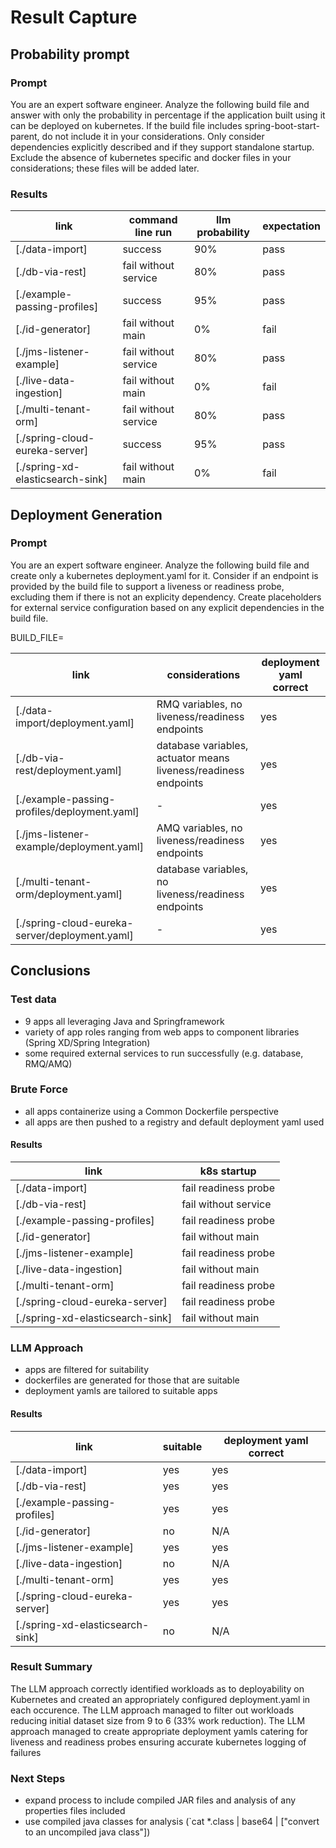 # Result Capture


## Probability prompt

### Prompt

You are an expert software engineer.  Analyze the following build file and answer with only the probability in percentage if the application built using it can be deployed on kubernetes. If the build file includes spring-boot-start-parent, do not include it in your considerations.  Only consider dependencies explicitly described and if they support standalone startup.  Exclude the absence of kubernetes specific and docker files in your considerations; these files will be added later.


### Results

| link | command line run |  llm probability | expectation |
| ---- | ---------------- |  --------------- | ----------- |
| [./data-import] | success |  90% | pass |
| [./db-via-rest] | fail without service |  80% | pass |
| [./example-passing-profiles] | success |  95% | pass |
| [./id-generator] | fail without main |  0% | fail |
| [./jms-listener-example] | fail without service |  80% | pass |
| [./live-data-ingestion] | fail without main | 0% | fail |
| [./multi-tenant-orm] | fail without service | 80% | pass |
| [./spring-cloud-eureka-server] | success |  95% | pass |
| [./spring-xd-elasticsearch-sink] | fail without main | 0% | fail |


## Deployment Generation

### Prompt

You are an expert software engineer.  Analyze the following build file and create only a kubernetes deployment.yaml for it. Consider if an endpoint is provided by the build file to support a liveness or readiness probe, excluding them if there is not an explicity dependency.  Create placeholders for external service configuration based on any explicit dependencies in the build file.

BUILD_FILE=

| link | considerations | deployment yaml correct | 
| ---- | -------------- | ----------------------- |
| [./data-import/deployment.yaml] | RMQ variables, no liveness/readiness endpoints | yes |
| [./db-via-rest/deployment.yaml] | database variables, actuator means liveness/readiness endpoints | yes |
| [./example-passing-profiles/deployment.yaml] | - | yes |
| [./jms-listener-example/deployment.yaml] | AMQ variables, no liveness/readiness endpoints | yes |
| [./multi-tenant-orm/deployment.yaml] | database variables, no liveness/readiness endpoints | yes |
| [./spring-cloud-eureka-server/deployment.yaml] | - | yes |



## Conclusions

### Test data
- 9 apps all leveraging Java and Springframework
- variety of app roles ranging from web apps to component libraries (Spring XD/Spring Integration)
- some required external services to run successfully (e.g. database, RMQ/AMQ)

### Brute Force
- all apps containerize using a Common Dockerfile perspective
- all apps are then pushed to a registry and default deployment yaml used

#### Results

| link | k8s startup |
| ---- | ----------- | 
| [./data-import] | fail readiness probe |
| [./db-via-rest] | fail without service |
| [./example-passing-profiles] | fail readiness probe |
| [./id-generator] | fail without main |
| [./jms-listener-example] | fail readiness probe |
| [./live-data-ingestion] | fail without main |
| [./multi-tenant-orm] | fail readiness probe |
| [./spring-cloud-eureka-server] | fail readiness probe |
| [./spring-xd-elasticsearch-sink] | fail without main |

### LLM Approach
- apps are filtered for suitability
- dockerfiles are generated for those that are suitable
- deployment yamls are tailored to suitable apps

#### Results

| link | suitable | deployment yaml correct |
| ---- | -------- | ----------------------- |
| [./data-import] | yes | yes |
| [./db-via-rest] | yes | yes |
| [./example-passing-profiles] | yes | yes |
| [./id-generator] | no | N/A |
| [./jms-listener-example] | yes | yes |
| [./live-data-ingestion] | no | N/A |
| [./multi-tenant-orm] | yes | yes |
| [./spring-cloud-eureka-server] | yes | yes |
| [./spring-xd-elasticsearch-sink] | no | N/A |


### Result Summary

The LLM approach correctly identified workloads as to deployability on Kubernetes and created an appropriately configured deployment.yaml in each occurence.
The LLM approach managed to filter out workloads reducing initial dataset size from 9 to 6 (33% work reduction).
The LLM approach managed to create appropriate deployment yamls catering for liveness and readiness probes ensuring accurate kubernetes logging of failures


### Next Steps

- expand process to include compiled JAR files and analysis of any properties files included
- use compiled java classes for analysis (`cat *.class | base64 | ["convert to an uncompiled java class"])

